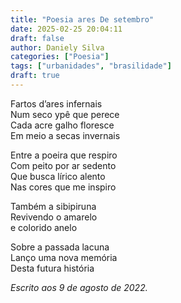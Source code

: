 ```yaml
---
title: "Poesia ares De setembro"
date: 2025-02-25 20:04:11
draft: false
author: Daniely Silva
categories: ["Poesia"]
tags: ["urbanidades", "brasilidade"]
draft: true
---
```

Fartos d’ares infernais\
Num seco ypê que perece\
Cada acre galho floresce\
Em meio a secas invernais

Entre a poeira que respiro\
Com peito por ar sedento\
Que busca lírico alento\
Nas cores que me inspiro

Também a sibipiruna\
Revivendo o amarelo\
e colorido anelo

Sobre a passada lacuna\
Lanço uma nova memória\
Desta futura história

*Escrito aos 9 de agosto de 2022.*
